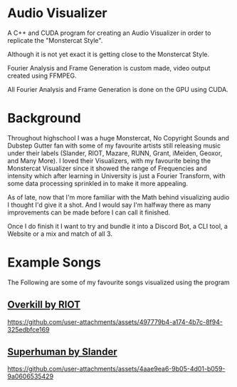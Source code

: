 # Audio Visualizer
A C++ and CUDA program for creating an Audio Visualizer in order to replicate the "Monstercat Style".

Although it is not yet exact it is getting close to the Monstercat Style.

Fourier Analysis and Frame Generation is custom made, video output created using FFMPEG.

All Fourier Analysis and Frame Generation is done on the GPU using CUDA.

# Background

Throughout highschool I was a huge Monstercat, No Copyright Sounds and Dubstep Gutter fan with some of my favourite artists still releasing music under their labels (Slander, RIOT, Mazare, RUNN, Grant, iMeiden, Geoxor, and Many More). I loved their Visualizers, with my favourite being the Monstercat Visualizer since it showed the range of Frequencies and intensity which after learning in University is just a Fourier Transform, with some data processing sprinkled in to make it more appealing.

As of late, now that I'm more familiar with the Math behind visualizing audio I thought I'd give it a shot. And I would say I'm halfway there as many improvements can be made before I can call it finished.

Once I do finish it I want to try and bundle it into a Discord Bot, a CLI tool, a Website or a mix and match of all 3.

# Example Songs
The Following are some of my favourite songs visualized using the program

## [Overkill by RIOT](https://www.youtube.com/watch?v=A8pOVirjGF0)

https://github.com/user-attachments/assets/497779b4-a174-4b7c-8f94-325edbfce169

## [Superhuman by Slander](https://www.youtube.com/watch?v=-sHagClUhCI)

https://github.com/user-attachments/assets/4aae9ea6-9b05-4d01-b059-9a0606535429
